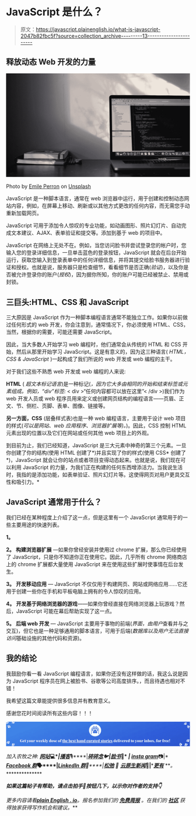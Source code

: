 # JavaScript 是什么？

> 原文：<https://javascript.plainenglish.io/what-is-javascript-2047b82fbc5f?source=collection_archive---------13----------------------->

## 释放动态 Web 开发的力量

![](img/9f9bb70efb372dc67ee394ff23e9d825.png)

Photo by [Emile Perron](https://unsplash.com/@emilep?utm_source=medium&utm_medium=referral) on [Unsplash](https://unsplash.com?utm_source=medium&utm_medium=referral)

JavaScript 是一种脚本语言，通常在 web 浏览器中运行，用于创建和控制动态网站内容，例如，在屏幕上移动、刷新或以其他方式更改的任何内容，而无需您手动重新加载网页。

JavaScript 可用于添加令人惊叹的专业功能，如动画图形、照片幻灯片、自动完成文本建议、AJAX、表单验证和提交等。添加到基于 web 的项目中。

JavaScript 在网络上无处不在。例如，当您访问脸书并尝试登录您的帐户时，您输入您的登录详细信息，一旦单击蓝色的登录按钮，JavaScript 就会在后台开始运行，获取您输入到登录表单中的任何详细信息，并将其提交给脸书服务器进行验证和授权。也就是说，服务器只是检查细节，看看细节是否正确(*验证*)，以及你是否被允许登录你的账户(*授权*)，因为据你所知，你的账户可能已经被禁止、禁用或封锁。

## **三巨头:HTML、CSS 和 JavaScript**

三大原因是 JavaScript 作为一种脚本编程语言通常不能独立工作。如果你以前做过任何形式的 web 开发，你会注意到，通常情况下，你必须使用 HTML、CSS，当然，根据你的需要，可能还需要 JavaScript。

因此，当大多数人开始学习 web 编程时，他们通常会从传统的 HTML 和 CSS 开始，然后从那里开始学习 JavaScript。这是有意义的，因为这三种语言( *HTML，CSS & JavaScript* )一起构成了我们所说的 web 开发或 web 编程的主干。

对于我们这些不熟悉 web 开发或 web 编程的人来说:

**HTML** ( *超文本标记语言*)是一种标记(*，因为它大多由相同的开始和结束标签或元素组成。例如，“div”标签:* < div >“任何内容都可以放在这里”< /div >)我们作为 web 开发人员或 web 程序员用来定义或创建网页结构的编程语言——页眉、正文、节、侧栏、页脚、表单、图像、链接等。

**另一方面，CSS** (层叠样式表)也是一种 web 编程语言，主要用于设计 web 项目的样式(*可以是网站、web 应用程序、浏览器扩展等)。*)。因此，CSS 控制 HTML 元素出现的位置以及它们在网站或任何其他 web 项目上的外观。

到目前为止，我们已经知道，JavaScript 是三大元素中神奇的第三个元素。一旦你创建了你的结构(使用 HTML 创建了*)并且实现了你的样式(使用 CSS* 创建了*)，JavaScript 就会让你的站点或者项目变得动态起来。也就是说，我们现在可以利用 JavaScript 的力量，为我们正在构建的任何东西增添活力。当我说生活时，我指的是添加功能，如表单验证、照片幻灯片等。这使得网页对用户更具交互性和吸引力。*

## **JavaScript 通常用于什么？**

我们已经在某种程度上介绍了这一点，但是这里有一个 JavaScript 通常用于的一些主要用途的快速列表。

**1。**

**2。** **构建浏览器扩展** —如果你曾经安装并使用过 chrome 扩展，那么你已经使用了 JavaScript，只是你不知道你正在使用它。因此，几乎所有 chrome 网络商店上的 chrome 扩展都大量使用 JavaScript 来在使用这些扩展时使事情在后台发生。

**3。** **开发移动应用** — JavaScript 不仅仅用于构建网页、网站或网络应用……它还用于创建一些你在手机和平板电脑上拥有的令人惊叹的应用。

**4。** **开发基于网络浏览器的游戏**——如果你曾经直接在网络浏览器上玩游戏？然后，JavaScript 可能在幕后帮助实现了这一点。

**5。** **后端 web 开发** — JavaScript 主要用于事物的前端(*界面，由用户*查看并与之交互)，但它也是一种足够通用的脚本语言，可用于后端(*数据库以及用户无法直接访问*基础设施的其他代码和资源)。

## **我的结论**

我鼓励你看一看 JavaScript 编程语言，如果你还没有这样做的话，我这么说是因为 JavaScript 程序员在网上被脸书、谷歌等公司高度排序。，而且待遇也相对不错！

我希望这篇文章能提供很多信息并有教育意义。

感谢您花时间阅读所有这些内容！！！

[![](img/8f497a40fc9423af91397c9e53e5ff35.png)](https://faun.to/bP1m5)

*加入农牧之神:* [***网站***](https://faun.to/i9Pt9)**💻****|***[***播客***](https://faun.dev/podcast)**🎙️****|***[***碎碎念***](https://twitter.com/joinfaun)**🐦****|***[***脸书***](https://www.facebook.com/faun.dev/)**👥* ***|*** [***insta gram***](https://instagram.com/fauncommunity/)**📷|* [***Facebook 群***](https://www.facebook.com/groups/364904580892967/)**🗣️****|***[***LinkedIn 群***](https://www.linkedin.com/company/faundev)**💬****|**[***松弛***](https://faun.dev/chat) *📱* [***云原生*******新闻****](https://thechief.io)***📰****|***[***更有***](https://linktr.ee/faun.dev/) ***。* **************

*****如果这篇帖子有帮助，请点击拍手👏按钮几下，以示你对作者的支持👇*****

***更多内容请看*[***plain English . io***](http://plainenglish.io/)*。报名参加我们的* [***免费周报***](http://newsletter.plainenglish.io/) *。在我们的* [***社区***](https://discord.gg/GtDtUAvyhW) *获得独家获得写作机会和建议。***